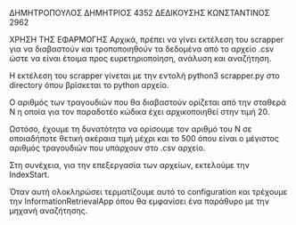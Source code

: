 ΔΗΜΗΤΡΟΠΟΥΛΟΣ ΔΗΜΗΤΡΙΟΣ 4352
ΔΕΔΙΚΟΥΣΗΣ ΚΩΝΣΤΑΝΤΙΝΟΣ 2962

ΧΡΗΣΗ ΤΗΣ ΕΦΑΡΜΟΓΗΣ
Αρχικά, πρέπει να γίνει εκτέλεση του scrapper για να διαβαστούν και τροποποιηθούν τα δεδομένα από το αρχείο .csv ώστε να είναι έτοιμα προς ευρετηριοποίηση, ανάλυση και αναζήτηση.

H εκτέλεση του scrapper γίνεται με την εντολή python3 scrapper.py στο directory όπου βρίσκεται το python αρχείο.

Ο αριθμός των τραγουδιών που θα διαβαστούν ορίζεται από την σταθερά Ν η οποία για τον παραδοτέο κώδικα έχει αρχικοποιηθεί στην τιμή 20.

Ωστόσο, έχουμε τη δυνατότητα να ορίσουμε τον αριθμό του Ν σε οποιαδήποτε θετική ακέραια τιμή μέχρι και το 500 όπου είναι ο μέγιστος αριθμός τραγουδιών που υπάρχουν στο .csv αρχείο.

Στη συνέχεια, για την επεξεργασία των αρχείων, εκτελούμε την IndexStart.

Όταν αυτή ολοκληρώσει τερματίζουμε αυτό το configuration και τρέχουμε την InformationRetrievalApp όπου θα εμφανίσει ένα παράθυρο με την μηχανή αναζήτησης.
